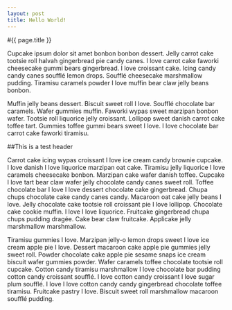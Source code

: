 ```yaml
---
layout: post
title: Hello World!
---
```


#{{ page.title }}

Cupcake ipsum dolor sit amet bonbon bonbon dessert. Jelly carrot cake tootsie roll halvah gingerbread pie candy canes. I love carrot cake faworki cheesecake gummi bears gingerbread. I love croissant cake. Icing candy candy canes soufflé lemon drops. Soufflé cheesecake marshmallow pudding. Tiramisu caramels powder I love muffin bear claw jelly beans bonbon.  

Muffin jelly beans dessert. Biscuit sweet roll I love. Soufflé chocolate bar caramels. Wafer gummies muffin. Faworki wypas sweet marzipan bonbon wafer. Tootsie roll liquorice jelly croissant. Lollipop sweet danish carrot cake toffee tart. Gummies toffee gummi bears sweet I love. I love chocolate bar carrot cake faworki tiramisu.  
  
##This is a test header

Carrot cake icing wypas croissant I love ice cream candy brownie cupcake. I love danish I love liquorice marzipan oat cake. Tiramisu jelly liquorice I love caramels cheesecake bonbon. Marzipan cake wafer danish toffee. Cupcake I love tart bear claw wafer jelly chocolate candy canes sweet roll. Toffee chocolate bar I love I love dessert chocolate cake gingerbread.
Chupa chups chocolate cake candy canes candy. Macaroon oat cake jelly beans I love. Jelly chocolate cake tootsie roll croissant pie I love lollipop. Chocolate cake cookie muffin. I love I love liquorice. Fruitcake gingerbread chupa chups pudding dragée. Cake bear claw fruitcake. Applicake jelly marshmallow marshmallow.  

Tiramisu gummies I love. Marzipan jelly-o lemon drops sweet I love ice cream apple pie I love. Dessert macaroon cake apple pie gummies jelly sweet roll. Powder chocolate cake apple pie sesame snaps ice cream biscuit wafer gummies powder. Wafer caramels toffee chocolate tootsie roll cupcake. Cotton candy tiramisu marshmallow I love chocolate bar pudding cotton candy croissant soufflé. I love cotton candy croissant I love sugar plum soufflé. I love I love cotton candy candy gingerbread chocolate toffee tiramisu. Fruitcake pastry I love. Biscuit sweet roll marshmallow macaroon soufflé pudding.  
